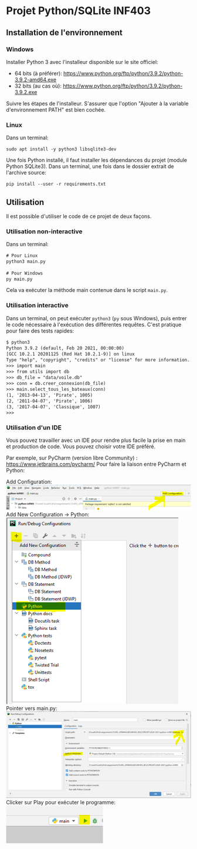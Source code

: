 # Projet Python/SQLite INF403

## Installation de l'environnement

### Windows

Installer Python 3 avec l'installeur disponible sur le site officiel:
* 64 bits (à préférer): https://www.python.org/ftp/python/3.9.2/python-3.9.2-amd64.exe
* 32 bits (au cas où): https://www.python.org/ftp/python/3.9.2/python-3.9.2.exe

Suivre les étapes de l'installeur. S'assurer que l'option "Ajouter à la
variable d'environnement PATH" est bien cochée.

### Linux

Dans un terminal:

    sudo apt install -y python3 libsqlite3-dev

Une fois Python installé, il faut installer les dépendances du projet (module
Python SQLite3). Dans un terminal, une fois dans le dossier extrait de
l'archive source:

    pip install --user -r requirements.txt

## Utilisation

Il est possible d'utiliser le code de ce projet de deux façons.

### Utilisation non-interactive

Dans un terminal:

    # Pour Linux
    python3 main.py

    # Pour Windows
    py main.py

Cela va exécuter la méthode main contenue dans le script `main.py`.

### Utilisation interactive

Dans un terminal, on peut exécuter `python3` (`py` sous Windows), puis entrer
le code nécessaire à l'exécution des différentes requêtes. C'est pratique pour
faire des tests rapides:

    $ python3
    Python 3.9.2 (default, Feb 20 2021, 00:00:00)
    [GCC 10.2.1 20201125 (Red Hat 10.2.1-9)] on linux
    Type "help", "copyright", "credits" or "license" for more information.
    >>> import main
    >>> from utils import db
    >>> db_file = "data/voile.db"
    >>> conn = db.creer_connexion(db_file)
    >>> main.select_tous_les_bateaux(conn)
    (1, '2013-04-13', 'Pirate', 1005)
    (2, '2011-04-07', 'Pirate', 1006)
    (3, '2017-04-07', 'Classique', 1007)
    >>> 
### Utilisation d'un IDE

Vous pouvez travailler avec un IDE pour rendre plus facile la prise en main et production de code. Vous pouvez choisir votre IDE préféré.

Par exemple, sur PyCharm (version libre Community) : 
https://www.jetbrains.com/pycharm/ 
Pour faire la liaison entre PyCharm et Python:

Add Configuration:
![config1](./doc/img/config_pycharm1.png)
Add New Configuration -> Python:
![config2](./doc/img/config_pycharm2.png)
Pointer vers main.py:
![config3](./doc/img/config_pycharm3.png)
Clicker sur Play pour exécuter le programme:
![config4](./doc/img/config_pycharm4.png)

